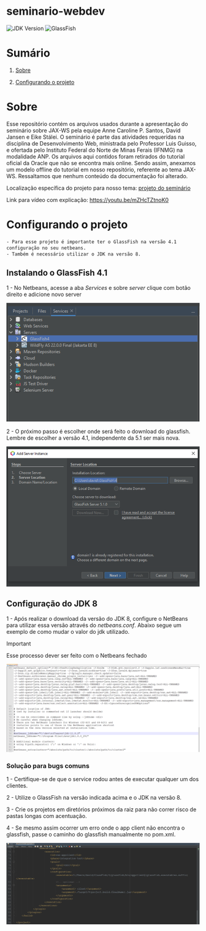 # seminario-webdev
![JDK Version](https://img.shields.io/static/v1?label=JDK&message=8&color=blue)
![GlassFish](https://img.shields.io/static/v1?label=GlassFish&message=4.1&color=blue)


# Sumário
1. [Sobre](#sobre)

2. [Configurando o projeto](#configurando-o-projeto)


# Sobre
Esse repositório contém os arquivos usados durante a apresentação do seminário sobre JAX-WS pela equipe Anne Caroline P. Santos, David Jansen e Eike Stálei.
O seminário é parte das atividades requeridas na disciplina de Desenvolvimento Web, ministrada pelo Professor Luis Guisso, e ofertada pelo Instituto Federal do Norte de Minas Ferais (IFNMG) na modalidade ANP.
Os arquivos aqui contidos foram retirados do tutorial oficial da Oracle que não se encontra mais online. Sendo assim, anexamos um modelo offline do tutorial em nosso repositório, referente ao tema JAX-WS. Ressaltamos que nenhum conteúdo da documentação foi alterado.

Localização específica do projeto para nosso tema: [projeto do seminário](https://github.com/DWalterJansen/seminario-webdev/tree/main/jakartaee-tutorial-examples-master/jaxws)

Link para vídeo com explicação: https://youtu.be/mZHcTZtnoK0

# Configurando o projeto
    - Para esse projeto é importante ter o GlassFish na versão 4.1 configuração no seu netbeans.
    - Também é necessário utilizar o JDK na versão 8.

## Instalando o GlassFish 4.1
1 - No Netbeans, acesse a aba *Services* e sobre *server* clique com botão direito e adicione novo server

<img src="images/glassfish-services.png">

2 - O próximo passo é escolher onde será feito o download do glassfish. Lembre de escolher a versão 4.1, independente da 5.1 ser mais nova.

<img src="images/glassfish-download.png">

## Configuração do JDK 8
1 - Após realizar o download da versão do JDK 8, configure o NetBeans para utilizar essa versão através do *netbeans.conf*. Abaixo segue um exemplo de como mudar o valor do jdk utilizado.

> [!IMPORTANT]
> Esse processo dever ser feito com o Netbeans fechado

<img src="images/netbeans-conf.png">


### Solução para bugs comuns
1 - Certifique-se de que o service rodou antes de executar qualquer um dos clientes.

2 - Utilize o GlassFish na versão indicada acima e o JDK na versão 8.

3 - Crie os projetos em diretórios próximos da raiz para não correr risco de pastas longas com acentuação.

4 - Se mesmo assim ocorrer um erro onde o app client não encontra o glassfish, passe o caminho do glassfish manualmente no pom.xml.

<img src="images/pom-xml.png">
